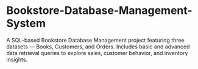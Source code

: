 # Bookstore-Database-Management-System
A SQL-based Bookstore Database Management project featuring three datasets — Books, Customers, and Orders. Includes basic and advanced data retrieval queries to explore sales, customer behavior, and inventory insights.
